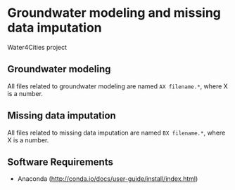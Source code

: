 # Groundwater modeling and missing data imputation
Water4Cities project

## Groundwater modeling
All files related to groundwater modeling are named ```AX filename.*```, where X is a number.

## Missing data imputation
All files related to missing data imputation are named ```BX filename.*```, where X is a number.


## Software Requirements

* Anaconda (http://conda.io/docs/user-guide/install/index.html)

